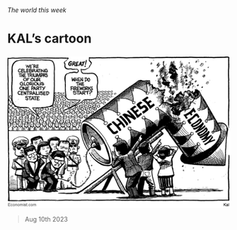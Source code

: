 ###### The world this week

# KAL’s cartoon 

#####  

![image](images/20230812_WWD000.png) 

> Aug 10th 2023 







